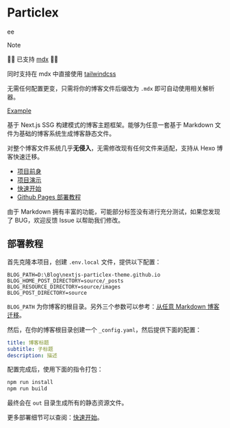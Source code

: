 # Particlex
ee
> [!NOTE]
> 🎉🎉 已支持 [mdx](https://www.mdxjs.cn/docs/using-mdx/) 🎉🎉
> 
> 同时支持在 mdx 中直接使用 [tailwindcss](https://www.tailwindcss.cn/)
>
> 无需任何配置更变，只需将你的博客文件后缀改为 `.mdx` 即可自动使用相关解析器。 
> 
> [Example](https://nextjs-particlex-theme.github.io/example#2.2-mdx)



基于 Next.js SSG 构建模式的博客主题框架。能够为任意一套基于 Markdown 文件为基础的博客系统生成博客静态文件。

对整个博客文件系统几乎**无侵入**，无需修改现有任何文件来适配，支持从 Hexo 博客快速迁移。

- [项目前身](https://github.com/IceOfSummer/hexo-theme-particlex)
- [项目演示](https://nextjs-particlex-theme.github.io/)
- [快速开始](https://nextjs-particlex-theme.github.io/quick-start)
- [Github Pages 部署教程](https://nextjs-particlex-theme.github.io/github-pages)

由于 Markdown 拥有丰富的功能，可能部分标签没有进行充分测试，如果您发现了 BUG，欢迎反馈 Issue 以帮助我们修改。

## 部署教程

首先克隆本项目，创建 `.env.local` 文件，提供以下配置：

```env
BLOG_PATH=D:\Blog\nextjs-particlex-theme.github.io
BLOG_HOME_POST_DIRECTORY=source/_posts
BLOG_RESOURCE_DIRECTORY=source/images
BLOG_POST_DIRECTORY=source
```

`BLOG_PATH` 为你博客的根目录。另外三个参数可以参考：[从任意 Markdown 博客迁移](https://nextjs-particlex-theme.github.io/quick-start#%E4%BB%8E%E4%BB%BB%E6%84%8F-markdown-%E5%8D%9A%E5%AE%A2%E8%BF%81%E7%A7%BB)。

然后，在你的博客根目录创建一个 `_config.yaml`，然后提供下面的配置：

```yaml
title: 博客标题
subtitle: 子标题
description: 描述
```

配置完成后，使用下面的指令打包：

```bash
npm run install
npm run build
```

最终会在 `out` 目录生成所有的静态资源文件。

更多部署细节可以查阅：[快速开始](https://nextjs-particlex-theme.github.io/quick-start)。
